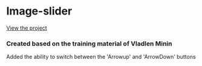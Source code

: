 # Image-slider

[View the project](https://pixelcarnival.github.io/Image-slider/)

### Created based on the training material of Vladlen Minin

Added the ability to switch between the 'Arrowup' and 'ArrowDown' buttons

